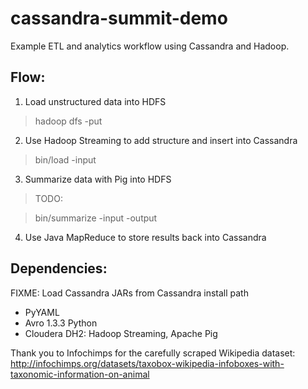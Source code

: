 cassandra-summit-demo
====

Example ETL and analytics workflow using Cassandra and Hadoop.

Flow:
----

1. Load unstructured data into HDFS
> hadoop dfs -put <local> <data>

2. Use Hadoop Streaming to add structure and insert into Cassandra
> bin/load -input <in>

3. Summarize data with Pig into HDFS
> TODO:

> bin/summarize -input <in> -output <out>

4. Use Java MapReduce to store results back into Cassandra

Dependencies:
----

FIXME: Load Cassandra JARs from Cassandra install path

* PyYAML
* Avro 1.3.3 Python
* Cloudera DH2: Hadoop Streaming, Apache Pig

Thank you to Infochimps for the carefully scraped Wikipedia dataset:
http://infochimps.org/datasets/taxobox-wikipedia-infoboxes-with-taxonomic-information-on-animal

